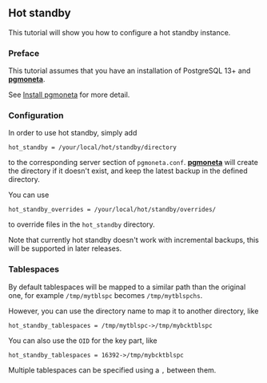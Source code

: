 ## Hot standby

This tutorial will show you how to configure a hot standby instance.

### Preface

This tutorial assumes that you have an installation of PostgreSQL 13+ and [**pgmoneta**](https://github.com/pgmoneta/pgmoneta).

See [Install pgmoneta](https://github.com/pgmoneta/pgmoneta/blob/main/doc/tutorial/01_install.md)
for more detail.

### Configuration
In order to use hot standby, simply add

```
hot_standby = /your/local/hot/standby/directory
```

to the corresponding server section of `pgmoneta.conf`. [**pgmoneta**](https://github.com/pgmoneta/pgmoneta) will create the directory if it doesn't exist,
and keep the latest backup in the defined directory.

You can use

```
hot_standby_overrides = /your/local/hot/standby/overrides/
```

to override files in the `hot_standby` directory.

Note that currently hot standby doesn't work with incremental backups, this will be supported in later releases.

### Tablespaces

By default tablespaces will be mapped to a similar path than the original one, for example `/tmp/mytblspc` becomes `/tmp/mytblspchs`.

However, you can use the directory name to map it to another directory, like

```
hot_standby_tablespaces = /tmp/mytblspc->/tmp/mybcktblspc
```

You can also use the `OID` for the key part, like

```
hot_standby_tablespaces = 16392->/tmp/mybcktblspc
```

Multiple tablespaces can be specified using a `,` between them.
